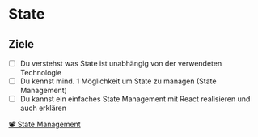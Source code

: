 # State

## Ziele

- [ ] Du verstehst was State ist unabhängig von der verwendeten Technologie
- [ ] Du kennst mind. 1 Möglichkeit um State zu managen (State Management)
- [ ] Du kannst ein einfaches State Management mit React realisieren und auch erklären

[📽️ State Management](https://www.youtube.com/watch?v=zpUMRsAO6-Y)
